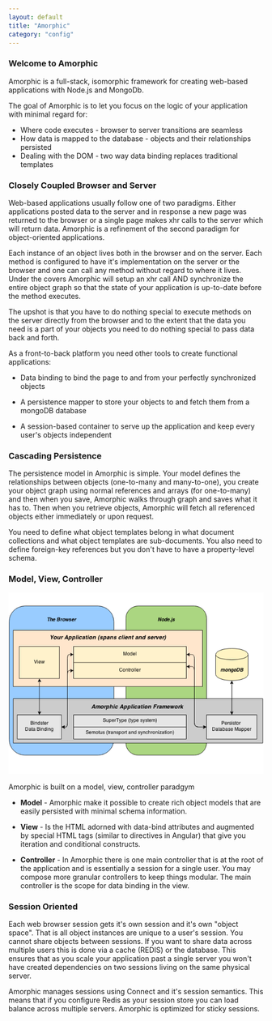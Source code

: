 ```yaml
---
layout: default
title: "Amorphic"
category: "config"
---
```


### Welcome to Amorphic

Amorphic is a full-stack, isomorphic framework for creating web-based applications with Node.js and MongoDb.

The goal of Amorphic is to let you focus on the logic of your application with minimal regard for:

* Where code executes - browser to server transitions are seamless
* How data is mapped to the database - objects and their relationships persisted
* Dealing with the DOM - two way data binding replaces traditional templates

### Closely Coupled Browser and Server

Web-based applications usually follow one of two paradigms.  Either applications posted data to the server and in response a new page was returned to the browser or a single page makes xhr calls to the server which will return data.  Amorphic is a refinement of the second paradigm for object-oriented applications.

Each instance of an object lives both in the browser and on the server.  Each method is configured to have it's implementation on the server or the browser and one can call any method without regard to where it lives. Under the covers Amorphic will setup an xhr call AND synchronize the entire object graph so that the state of your application is up-to-date before the method executes.  

The upshot is that you have to do nothing special to execute methods on the server directly from the browser and to the extent that the data you need is a
part of your objects you need to do nothing special to pass data back and forth.

As a front-to-back platform you need other tools to create functional applications:

- Data binding to bind the page to and from your perfectly synchronized objects

- A persistence mapper to store your objects to and fetch them from a mongoDB database

- A session-based container to serve up the application and keep every user's objects independent

### Cascading Persistence

The persistence model in Amorphic is simple.  Your model defines the relationships between objects (one-to-many and many-to-one), you create your object graph using normal references and arrays (for one-to-many) and then when you save, Amorphic walks through graph and saves what it has to. Then when you retrieve objects, Amorphic will fetch all referenced objects either immediately or upon request.

You need to define what object templates belong in what document collections and what object templates are sub-documents.  You also need to define foreign-key references but you don't have to have a property-level schema.  

### Model, View, Controller

![Model, View, Controller](img/mvc.png)

Amorphic is built on a model, view, controller paradgym

* **Model** - Amorphic make it possible to create rich object models that are easily persisted with minimal schema information.
 
* **View** - Is the HTML adorned with data-bind attributes and augmented by special HTML tags (similar to directives in Angular) that give you iteration and conditional constructs.

* **Controller** - In Amorphic there is one main controller that is at the root of the application and is essentially a session for a single user. You may compose more granular controllers to keep things modular.  The main controller is the scope for data binding in the view.

### Session Oriented
 
 Each web browser session gets it's own session and it's own "object space".  That is all object instances are unique to a user's session.  You cannot share objects between sessions.  If you want to share data across multiple users this is done via a cache (REDIS) or the database.  This ensures that as you scale your application past a single server you won't have created dependencies on two sessions living on the same physical server.
 
 Amorphic manages sessions using Connect and it's session semantics.  This means that if you configure Redis as your session store you can load balance across multiple servers.  Amorphic is optimized for sticky sessions.  
  

